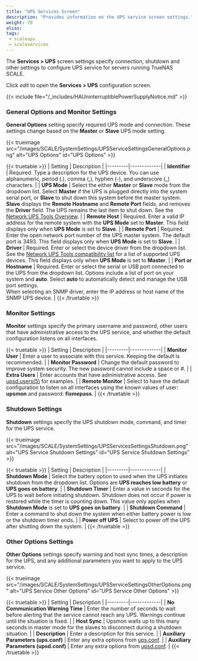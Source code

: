 ```yaml
---
title: "UPS Services Screen"
description: "Provides information on the UPS service screen settings."
weight: 70
alias: 
tags:
 - scaleups
 - scaleservices
---
```




The **Services > UPS** screen settings specify connection, shutdown and other settings to configure UPS service for servers running TrueNAS SCALE.

Click <i class="material-icons" aria-hidden="true" title="Configure">edit</i> to open the **Services > UPS** configuration screen.

{{< include file="/_includes/HAUninterruptiblePowerSupplyNotice.md" >}}

### General Options and Monitor Settings
**General Options** setting specify required UPS mode and connection. These settings change based on the **Master** or **Slave** UPS mode setting.

{{< trueimage src="/images/SCALE/SystemSettings/UPSServiceSettingsGeneralOptions.png" alt="UPS Options" id="UPS Options" >}}

{{< truetable >}}
| Setting | Description |
|---------|-------------|
| **Identifier** | Required. Type a description for the UPS device. You can use alphanumeric, period (.), comma (,), hyphen (-), and underscore (_) characters. |
| **UPS Mode** | Select the either **Master** or **Slave** mode from the dropdown list. Select **Master** if the UPS is plugged directly into the system serial port, or **Slave** to shut down this system before the master system. **Slave** displays the **Remote Hostname** and **Remote Port** fields, and removes the **Driver** field. The UPS remains the last item to shut down. See the [Network UPS Tools Overview](http://networkupstools.org/docs/user-manual.chunked/ar01s02.html#_monitoring_client). |
| **Remote Host** | Required. Enter a valid IP address for the remote system with the **UPS Mode** set to **Master**. This field displays only when **UPS Mode** is set to **Slave**. |
| **Remote Port** | Required. Enter the open network port number of the UPS master system. The default port is 3493. This field displays only when **UPS Mode** is set to **Slave**. |
| **Driver** | Required. Enter or select the device driver from the dropdown list. See the [Network UPS Tools compatibility list](http://networkupstools.org/stable-hcl.html) for a list of supported UPS devices. This field displays only when **UPS Mode** is set to **Master**. |
| **Port or Hostname** | Required. Enter or select the serial or USB port connected to the UPS from the dropdown list. Options include a list of port on your system and **auto**. Select **auto** to automatically detect and manage the USB port settings.<br> When selecting an SNMP driver, enter the IP address or host name of the SNMP UPS device. |
{{< /truetable >}}

### Monitor Settings
**Monitor** settings specify the primary username and password, other users that have administrative access to the UPS service, and whether the default configuration listens on all interfaces.

{{< truetable >}}
| Setting | Description |
|---------|-------------|
| **Monitor User** | Enter a user to associate with this service. Keeping the default is recommended. |
| **Monitor Password** | Change the default password to improve system security. The new password cannot include a space or #. |
| **Extra Users** | Enter accounts that have administrative access. See [upsd.users(5)](https://www.freebsd.org/cgi/man.cgi?query=upsd.users) for examples. |
| **Remote Monitor** | Select to have the default configuration to listen on all interfaces using the known values of user: **upsmon** and password: **fixmepass**. |
{{< /truetable >}}

### Shutdown Settings
**Shutdown** settings specify the UPS shutdown mode, command, and timer for the UPS service.

{{< trueimage src="/images/SCALE/SystemSettings/UPSServicesSettingsShutdown.png" alt="UPS Service Shutdown Settings" id="UPS Service Shutdown Settings" >}}

{{< truetable >}}
| Setting | Description |
|---------|-------------|
| **Shutdown Mode** | Select the battery option to used when the UPS initiates shutdown from the dropdown list. Options are **UPS reaches low battery** or **UPS goes on battery**. |
| **Shutdown Timer** | Enter a value in seconds for the UPS to wait before initiating shutdown. Shutdown does not occur if power is restored while the timer is counting down. This value only applies when **Shutdown Mode** is set to **UPS goes on battery**. |
| **Shutdown Command** | Enter a command to shut down the system when either battery power is low or the shutdown timer ends. |
| **Power off UPS** | Select to power off the UPS after shutting down the system. |
{{< /truetable >}}

### Other Options Settings
**Other Options** settings specify warning and host sync times, a description for the UPS, and any additional parameters you want to apply to the UPS service.

{{< trueimage src="/images/SCALE/SystemSettings/UPSServiceSettingsOtherOptions.png" alt="UPS Service Other Options" id="UPS Service Other Options" >}}

{{< truetable >}}
| Setting | Description |
|---------|-------------|
| **No Communication Warning Time** | Enter the number of seconds to wait before alerting that the service cannot reach any UPS. Warnings continue until the situation is fixed. |
| **Host Sync** | Upsmon waits up to this many seconds in master mode for the slaves to disconnect during a shutdown situation. |
| **Description** | Enter a description for this service. |
| **Auxiliary Parameters (ups.conf)** | Enter any extra options from [ups.conf](http://networkupstools.org/docs/man/ups.conf.html). |
| **Auxiliary Parameters (upsd.conf)** | Enter any extra options from [upsd.conf](http://networkupstools.org/docs/man/upsd.conf.html). |
{{< /truetable >}}
